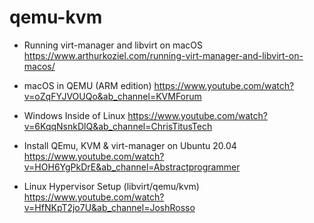 # qemu-kvm
- Running virt-manager and libvirt on macOS
https://www.arthurkoziel.com/running-virt-manager-and-libvirt-on-macos/

- macOS in QEMU (ARM edition)
https://www.youtube.com/watch?v=oZqFYJVOUQo&ab_channel=KVMForum

- Windows Inside of Linux
https://www.youtube.com/watch?v=6KqqNsnkDlQ&ab_channel=ChrisTitusTech

- Install QEmu, KVM & virt-manager on Ubuntu 20.04
https://www.youtube.com/watch?v=HOH6YgPkDrE&ab_channel=Abstractprogrammer

- Linux Hypervisor Setup (libvirt/qemu/kvm)
https://www.youtube.com/watch?v=HfNKpT2jo7U&ab_channel=JoshRosso
